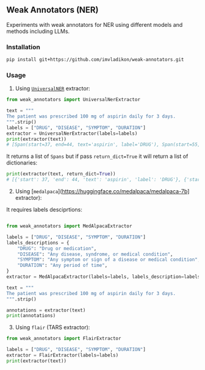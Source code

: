 
## Weak Annotators (NER)

Experiments with weak annotators for NER using different models and methods including LLMs.

### Installation

```bash
pip install git+https://github.com/imvladikon/weak-annotators.git
```

### Usage

1. Using [`UniversalNER`](https://universal-ner.github.io/) extractor:

```python
from weak_annotators import UniversalNerExtractor

text = """
The patient was prescribed 100 mg of aspirin daily for 3 days.
""".strip()
labels = ["DRUG", "DISEASE", "SYMPTOM", "DURATION"]
extractor = UniversalNerExtractor(labels=labels)
print(extractor(text))
# [Span(start=37, end=44, text='aspirin', label='DRUG'), Span(start=55, end=61, text='3 days', label='DURATION')]
```

It returns a list of `Spans` but if pass `return_dict=True` it will return a list of dictionaries:

```python
print(extractor(text, return_dict=True))
# [{'start': 37, 'end': 44, 'text': 'aspirin', 'label': 'DRUG'}, {'start': 55, 'end': 61, 'text': '3 days', 'label': 'DURATION'}]
```

2. Using [`medalpaca`](https://huggingface.co/medalpaca/medalpaca-7b] extractor):

It requires labels desciprtions:

```python

from weak_annotators import MedAlpacaExtractor

labels = ["DRUG", "DISEASE", "SYMPTOM", "DURATION"]
labels_descriptions = {
    "DRUG": "Drug or medication",
    "DISEASE": "Any disease, syndrome, or medical condition",
    "SYMPTOM": "Any symptom or sign of a disease or medical condition",
    "DURATION": "Any period of time",
}
extractor = MedAlpacaExtractor(labels=labels, labels_description=labels_descriptions)

text = """
The patient was prescribed 100 mg of aspirin daily for 3 days.
""".strip()

annotations = extractor(text)
print(annotations)

```

3. Using `flair` (TARS extractor):

```python
from weak_annotators import FlairExtractor

labels = ["DRUG", "DISEASE", "SYMPTOM", "DURATION"]
extractor = FlairExtractor(labels=labels)
print(extractor(text))
```

